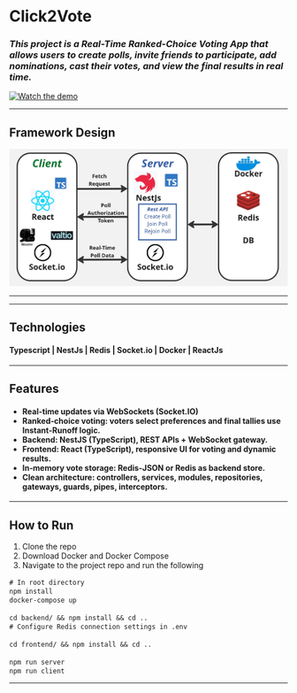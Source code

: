 # Click2Vote
<h3><i>
This project is a Real-Time Ranked-Choice Voting App that allows users to create polls, invite friends to participate, add nominations, cast their votes, and view the final results in real time. 


</i></h3>
[![Watch the demo](https://youtu.be/UyStdT6uVcY/0.jpg)](https://youtu.be/UyStdT6uVcY)

---

## Framework Design
<img src="./assets/design.jpg" alt="design"/>

---




---

## Technologies
<h4>
Typescript | NestJs |  Redis | Socket.io | Docker | ReactJs
</h4>

---

## Features
<h4>
<ul>
<li>Real-time updates via WebSockets (Socket.IO)</li>
<li>Ranked‑choice voting: voters select preferences and final tallies use Instant-Runoff logic.</li>
<li>Backend: NestJS (TypeScript), REST APIs + WebSocket gateway.</li>
<li>Frontend: React (TypeScript), responsive UI for voting and dynamic results.</li>
<li>In‑memory vote storage: Redis‑JSON or Redis as backend store.</li>
<li>Clean architecture: controllers, services, modules, repositories, gateways, guards, pipes, interceptors.
</li>
</ul>
</h4>

---

## How to Run
1. Clone the repo
2. Download Docker and Docker Compose
3. Navigate to the project repo and run the following
```
# In root directory
npm install 
docker-compose up

cd backend/ && npm install && cd ..
# Configure Redis connection settings in .env

cd frontend/ && npm install && cd ..

npm run server
npm run client
```

---

